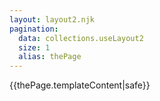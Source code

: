 ```yaml
---
layout: layout2.njk
pagination:
  data: collections.useLayout2
  size: 1
  alias: thePage
---
```


{{thePage.templateContent|safe}}